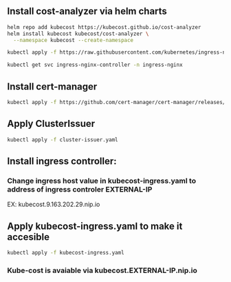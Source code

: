 ## Install cost-analyzer via helm charts

```bash
helm repo add kubecost https://kubecost.github.io/cost-analyzer
helm install kubecost kubecost/cost-analyzer \
  --namespace kubecost --create-namespace

```

```bash
kubectl apply -f https://raw.githubusercontent.com/kubernetes/ingress-nginx/controller-v1.9.4/deploy/static/provider/cloud/deploy.yaml
```

```bash
kubectl get svc ingress-nginx-controller -n ingress-nginx
```

## Install cert-manager

```bash
kubectl apply -f https://github.com/cert-manager/cert-manager/releases/latest/download/cert-manager.yaml
```

## Apply ClusterIssuer

```bash
kubectl apply -f cluster-issuer.yaml
```

## Install ingress controller:

### Change ingress host value in kubecost-ingress.yaml to address of ingress controler EXTERNAL-IP

EX: kubecost.9.163.202.29.nip.io

## Apply kubecost-ingress.yaml to make it accesible

```bash
kubectl apply -f kubecost-ingress.yaml
```

### Kube-cost is avaiable via kubecost.EXTERNAL-IP.nip.io
